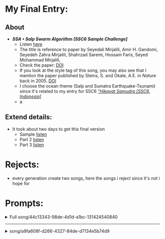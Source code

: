 # My Final Entry:
## About
- **_SSA • Salp Swarm Algorithm [SSC6 Sample Challenge]_**
  - Listen [here](https://suno.com/song/44c13343-98de-4d1d-a1bc-131424540840)
  - The title is reference to paper by Seyedali Mirjalili, Amir H. Gandomi, Seyedeh Zahra Mirjalili, Shahrzad Saremi, Hossam Faris, Seyed Mohammad Mirjalili,
  - Check the paper: [DOI](https://doi.org/10.1016/j.advengsoft.2017.07.002)
  - If you look at the style tag of this song, you may also see that I mention the paper published by Steins, S. and Okale, A.E. in *Nature* back in 2005. [DOI](https://doi.org/10.1038/434581a)
  - I choose the ocean theme (Salp and Sumatra Earthquake-Tsunami) since it's related to my entry for SSC6 [*"Hikayat Samudra [SSC6, Indonesia]*](https://suno.com/song/c2b5f05f-8796-4687-84d2-41d3508cba9e)
  - a
## Extend details:
- It took about two days to get this final version
  - Sample [listen](https://suno.com/song/b0deb851-23f8-4da5-8331-70e20f3227c8)
  - Part 2 [listen](https://suno.com/song/07c7854e-d145-4e9a-a0ff-a00f3edfbf0f)
  - Part 3 [listen](https://suno.com/song/b8fd904c-719b-42e8-8ebb-3c9f9d130520)

# Rejects:
- every generation create two songs, here the songs i reject since it's not i hope for

# Prompts:
<details>•
<summary>Full song/44c13343-98de-4d1d-a1bc-131424540840</summary>

~~~
//song/44c13343-98de-4d1d-a1bc-131424540840

//** PART1 is sample, so (no style) = empty prompts

//** PART2 is begin here, no idea if all bunch of metatags [bracket] here actually recognized by Suno and actually influence the output, but here anyway

[INSTRUMENTALS]
[NO LYRICS]
[Chord: Dminor7]
[Tuning: 12-TET]
[Tempo: BPM88]
[Style: smooth melodic flow, advanced-mastering, classic-Southern-Rock-style, Clean Guitars Nu-Metal, Subtle-electronica]
[Genre: Indonesian Clean Punk-Rock, 90s Japan-Anime, Gamelan Sample Synth, Cool Southern-Rock, Russian Soft Gothic-Rock, Raw-Punk Palm-muted, Glam-Anthem, Glam Hymn Anime-Rock, Cool-Riff Punk, Clean Arpeggio J-Rock, Spanish-Guitar]
[Time-Signature: 4/4 Buildup]
[Vocals: All-stars Female-group, Indonesian Female Clear-Alto Vocals, Alto Female]
[Instruments: Harpsichord, Spanish Guitar, Yamaha Steel-Acoustic-Guitars, Overdriven Gibson Les Paul, Bright Casio Grand-Piano, Room-Drumkit, Acoustic-Drums, Clean Bass & Drums]
[Techniques: Guitar Plucks, Guitar Fretboard Noise, Clean Guitars, Two-Guitars Band, Palm-Muted Emphasis, Slap Bass, Cool Bassline, Cool Guitar Riffs, Spread Brass Ska-Section]
[Percussion: Room-Drumkits, Pedal, Under-Compressed]
[Mood: Raw Emotion, Cool Solitude, Voyage, Journey on Calm Ocean Waves Deep Thinking, Majestic Deep-Cut, City Hall Ambience]
[Arrangements: Clean-Acoustic-Mix, Steady-Slow-Tempo, Slow Dynamic Buildup, Wide-Audio-Separation, Low Compression, White-Noise-Removal, Distant Separation]
[Composition: Dolby, Studio-Quality, Dynamic Volume Envelope, Under-Compressed, Delay-Space-Reverb, Parametric-EQ, Mastered]
[Mixing: Studio Quality Mix, Digital Audio Workstation, Stereo Separation, Smooth Volume Envelope, Bass Enhancher, Delay 37ms]

[BEGIN]

[START]

[INTRO: Crossfade, Steel Acoustic-Guitar Only, Melodic-Krautrock, Cool Riffs]
----,----,----,--~!
⠁⠊⠓⠜⠥⠞⠗⠎⠅
⠌⠓⠚⠡⠠⠩⠲⠫⠤
----,----,--;:,--~~

[FADE-IN: Drums, Bass]
~⠵⠾⠷⠮⠧⠞⠥⠬
⠳⠺⡃⡄⡅⡆⡍⡋!
////----,,,,!!!~~~!~
---//?--!~~~/----
~⠵⠾⠷⠮⠧⠞⠥⠬
⠳⠺⡃⡄⡅⡆⡍⡋~

[INTERLUDE: Long-Section, Gothic-style Krautrock, Steady Buildup, Majestic]
~~~~~~!.
⠁⠊⠓⠜⠥⠞⠗⠎⠅/
⠌⠓⠚⠡⠠⠩⠲⠫⠤\
⠝⠖⠏⠘⠘⠡⠡⠡⠚⠣!
⠬⠵⠾⠷⠮⠧⠞⠥⠬⠳~
⠺⡃⡄⡅⡆⡍⡋~-—;/
~~~~~~/!

[RHYTHM: Intensifying Rhythm, Deep Bass Techniques]
....--⠮⠧⠞⠥--!!!!

[GUITARS: Arpeggio, Technical Riff]
..,/::':⠮⠧⠞⠥:--_#!~
⠤\⠝⠖⠏⠘
!~`!--⠮⠧⠞⠥--///-

[RHYTHM: Repeat, similar to INTRO]
-_--——~~
;;:://>>~!<<<…
;-~⠁⠊⠓⠜⠥⠞⠗⠎><<<
;:-—⠅⠌⠓⠚⠡⠠⠩⠲⠫⠤~
⠝⠖⠏⠘⠘~/⠡⠡⠡⠚⠣⠬⠵⠾
//-⠷⠮⠧⠞⠥⠬⠳⠺⡃!
⡄⡅⡆⡍⡋~~/⠮⠧⠞⠥~
……^…~!!!-——
-_--—⠡⠠—~~

[BREAK: Soft Glam-piano, Glam-Rock Break]
,/::'::--_#!~
!~`!----/
⠡⠠

[SOLO: Bassline, Pick-Bass, Slap-Bass, Breakdown]
,/⠡⠠::'::--_#!~
!~`!----⠡⠠/~~~
⠁⠊⠓⠜⠏⠘⠘⠡
~⠡⠚⠣⠬⠵⠾
^⠥⠞⠗⠎
_⠓⠚⠡⠠⠩
⠤⠝⠖⠧⠞
,/::'::⠡⠠--_#!~
!~`!----/!!⠡⠠!!

[BRASS-SECTION: Syncopated ska-punk-rock Rhythm, Emotional, Rich Clarity]
/////
~~~!!!---
—-……

[BRIDGE: Cross-fade, Soft-Guitar, Layered-Acoustic]
!!;;n>>>::-----
*/;;::#~~~

[SLOWDOWN: Clear Steel Acoustic-Guitar, Spanish-Guitar, Sparse Instrumentation]
~~——~~

[CONTRAST: Key-Change, Rhythm variation, Louder guitar, Bass Accent]
~—~!!
//----l|..;;;---
//~~~

[INTERLUDE: Ascending bass, similar to begin of song, fade-out, distants cheer, space ambience]
~~…~/~^…•~=\~
~~~—-—~~~!.
~~~;:~~~/!
///
//
/
.

[DECAY: slowdown, fade-out]
;:;:--—~~
—-…~
……~.
….
.

//*** PART3 begin here

[interlude: improvisation]
…………
……

[melody: key-change, pitch-shift]
………
………
……

[solo: epic-overdriven]
………
………

[outro: improvisation]
……

[big-finish]
…

[end]
~~~
</details>
<hr>

<details>••
<summary>song/a9fa608f-d266-4327-84de-d7134e5b74d9</summary>

  <details>detail
  <summary>here</summary>

~~~
[INSTRUMENTALS]
[NO LYRICS]
[Chord: Dminor7]
[Tuning: 12-TET]
[Tempo: BPM88]
[Style: smooth melodic flow, advanced-mastering, classic-Southern-Rock-style, Clean Guitars Nu-Metal, Subtle-electronica]
[Genre: Indonesian Clean Punk-Rock, 90s Japan-Anime, Gamelan Sample Synth, Cool Southern-Rock, Russian Soft Gothic-Rock, Raw-Punk Palm-muted, Glam-Anthem, Glam Hymn Anime-Rock, Cool-Riff Punk, Clean Arpeggio J-Rock, Spanish-Guitar]
[Time-Signature: 4/4 Buildup]
[Vocals: All-stars Female-group, Indonesian Female Clear-Alto Vocals, Alto Female]
[Instruments: Harpsichord, Spanish Guitar, Yamaha Steel-Acoustic-Guitars, Overdriven Gibson Les Paul, Bright Casio Grand-Piano, Room-Drumkit, Acoustic-Drums, Clean Bass & Drums]
[Techniques: Guitar Plucks, Guitar Fretboard Noise, Clean Guitars, Two-Guitars Band, Palm-Muted Emphasis, Slap Bass, Cool Bassline, Cool Guitar Riffs, Spread Brass Ska-Section]
[Percussion: Room-Drumkits, Pedal, Under-Compressed]
[Mood: Raw Emotion, Cool Solitude, Voyage, Journey on Calm Ocean Waves Deep Thinking, Majestic Deep-Cut, City Hall Ambience]
[Arrangements: Clean-Acoustic-Mix, Steady-Slow-Tempo, Slow Dynamic Buildup, Wide-Audio-Separation, Low Compression, White-Noise-Removal, Distant Separation]
[Composition: Dolby, Studio-Quality, Dynamic Volume Envelope, Under-Compressed, Delay-Space-Reverb, Parametric-EQ, Mastered]
[Mixing: Studio Quality Mix, Digital Audio Workstation, Stereo Separation, Smooth Volume Envelope, Bass Enhancher, Delay 37ms]

[BEGIN]

[START]

[INTRO: Crossfade, Steel Acoustic-Guitar Only, Melodic-Krautrock, Cool Riffs]
----,----,----,--~!
⠁⠊⠓⠜⠥⠞⠗⠎⠅
⠌⠓⠚⠡⠠⠩⠲⠫⠤
----,----,--;:,--~~

[FADE-IN: Drums, Bass]
~⠵⠾⠷⠮⠧⠞⠥⠬
⠳⠺⡃⡄⡅⡆⡍⡋!
////----,,,,!!!~~~!~
---//?--!~~~/----
~⠵⠾⠷⠮⠧⠞⠥⠬
⠳⠺⡃⡄⡅⡆⡍⡋~

[INTERLUDE: Long-Section, Gothic-style Krautrock, Steady Buildup, Majestic]
~~~~~~!.
⠁⠊⠓⠜⠥⠞⠗⠎⠅/
⠌⠓⠚⠡⠠⠩⠲⠫⠤\
⠝⠖⠏⠘⠘⠡⠡⠡⠚⠣!
⠬⠵⠾⠷⠮⠧⠞⠥⠬⠳~
⠺⡃⡄⡅⡆⡍⡋~-—;/
~~~~~~/!

[RHYTHM: Intensifying Rhythm, Deep Bass Techniques]
....--⠮⠧⠞⠥--!!!!

[GUITARS: Arpeggio, Technical Riff]
..,/::':⠮⠧⠞⠥:--_#!~
⠤\⠝⠖⠏⠘
!~`!--⠮⠧⠞⠥--///-

[RHYTHM: Repeat, similar to INTRO]
-_--——~~
;;:://>>~!<<<…
;-~⠁⠊⠓⠜⠥⠞⠗⠎><<<
;:-—⠅⠌⠓⠚⠡⠠⠩⠲⠫⠤~
⠝⠖⠏⠘⠘~/⠡⠡⠡⠚⠣⠬⠵⠾
//-⠷⠮⠧⠞⠥⠬⠳⠺⡃!
⡄⡅⡆⡍⡋~~/⠮⠧⠞⠥~
……^…~!!!-——
-_--—⠡⠠—~~

[BREAK: Soft Glam-piano, Glam-Rock Break]
,/::'::--_#!~
!~`!----/
⠡⠠

[SOLO: Bassline, Pick-Bass, Slap-Bass, Breakdown]
,/⠡⠠::'::--_#!~
!~`!----⠡⠠/~~~
⠁⠊⠓⠜⠏⠘⠘⠡
~⠡⠚⠣⠬⠵⠾
^⠥⠞⠗⠎
_⠓⠚⠡⠠⠩
⠤⠝⠖⠧⠞
,/::'::⠡⠠--_#!~
!~`!----/!!⠡⠠!!

[BRASS-SECTION: Syncopated ska-punk-rock Rhythm, Emotional, Rich Clarity]
/////
~~~!!!---
—-……

[BRIDGE: Cross-fade, Soft-Guitar, Layered-Acoustic]
!!;;n>>>::-----
*/;;::#~~~

[SLOWDOWN: Clear Steel Acoustic-Guitar, Spanish-Guitar, Sparse Instrumentation]
~~——~~

[CONTRAST: Key-Change, Rhythm variation, Louder guitar, Bass Accent]
~—~!!
//----l|..;;;---
//~~~

[INTERLUDE: Ascending bass, similar to begin of song, fade-out, distants cheer, space ambience]
~~…~/~^…•~=\~
~~~—-—~~~!.
~~~;:~~~/!
///
//
/
.

[DECAY: slowdown, fade-out]
;:;:--—~~
—-…~
……~.
….
.

[interlude: improvisation]
…………
……

[melody: key-change, pitch-shift]
………
………
……

[solo: epic-overdriven]
………
………

[outro: improvisation]
……

[big-finish]
…

[end]
~~~
</details>
</details>
</details>
